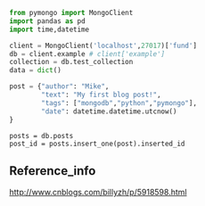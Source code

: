 ```python
from pymongo import MongoClient
import pandas as pd
import time,datetime

client = MongoClient('localhost',27017)['fund']
db = client.example # client['example']
collection = db.test_collection
data = dict()

post = {"author": "Mike",
        "text": "My first blog post!",
        "tags": ["mongodb","python","pymongo"],
        "date": datetime.datetime.utcnow()
}
```

```
posts = db.posts
post_id = posts.insert_one(post).inserted_id
```
## Reference_info
http://www.cnblogs.com/billyzh/p/5918598.html
